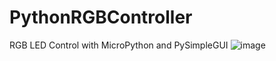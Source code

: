 # PythonRGBController
RGB LED Control with MicroPython and PySimpleGUI
![image](https://user-images.githubusercontent.com/46163555/132107056-f34e98ca-c2de-419b-9b8c-1b0f78561a26.png)
